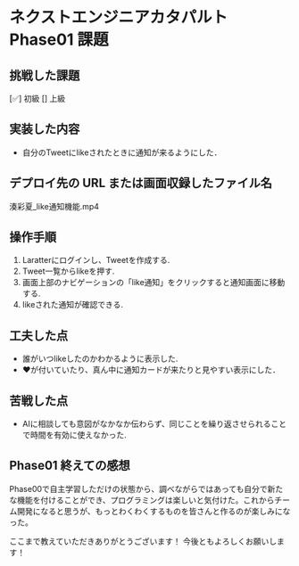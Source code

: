 # ネクストエンジニアカタパルト Phase01 課題

## 挑戦した課題

[✅] 初級
[] 上級

## 実装した内容

- 自分のTweetにlikeされたときに通知が来るようにした．

## デプロイ先の URL または画面収録したファイル名

湊彩夏_like通知機能.mp4

## 操作手順

1. Laratterにログインし、Tweetを作成する.
2. Tweet一覧からlikeを押す.
3. 画面上部のナビゲーションの「like通知」をクリックすると通知画面に移動する.
4. likeされた通知が確認できる.

## 工夫した点

- 誰がいつlikeしたのかわかるように表示した.
- ❤が付いていたり、真ん中に通知カードが来たりと見やすい表示にした．

## 苦戦した点

- AIに相談しても意図がなかなか伝わらず、同じことを繰り返させられることで時間を有効に使えなかった.

## Phase01 終えての感想

Phase00で自主学習しただけの状態から、調べながらではあっても自分で新たな機能を付けることができ、プログラミングは楽しいと気付けた。これからチーム開発になると思うが、もっとわくわくするものを皆さんと作るのが楽しみになった。

ここまで教えていただきありがとうございます！
今後ともよろしくお願いします！
